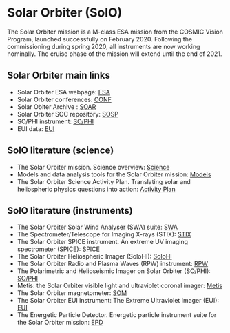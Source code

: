 # Solar Orbiter (SolO)

The Solar Orbiter mission is a M-class ESA mission from the COSMIC Vision Program, launched successfully on February 2020. Following the commissioning during spring 2020, all instruments are now working nominally. The cruise phase of the mission will extend until the end of 2021.

## Solar Orbiter main links

- Solar Orbiter ESA webpage: [ESA](https://www.esa.int/Science_Exploration/Space_Science/Solar_Orbiter)
- Solar Orbiter conferences: [CONF](https://solarorbiter.sciencesconf.org/)
- Solar Obiter Archive : [SOAR](http://soar.esac.esa.int/soar/)
- Solar Orbiter SOC repository: [SOSP](https://issues.cosmos.esa.int/solarorbiterwiki/display/SOSP/Solar+Orbiter+SOC+Public)
- SO/PHI instrument: [SO/PHI](https://www.iaa.csic.es/en/news/sophi-instrument-board-solar-orbiter-mission-obtains-first-autonomous-magnetic-map-sun)
- EUI data: [EUI](https://wwwbis.sidc.be/EUI/data/)


## SolO literature (science)

- The Solar Orbiter mission. Science overview: [Science](https://ui.adsabs.harvard.edu/abs/2020A%26A...642A...1M/abstract)
- Models and data analysis tools for the Solar Orbiter mission: [Models](https://ui.adsabs.harvard.edu/abs/2020A%26A...642A...2R/abstract)
- The Solar Orbiter Science Activity Plan. Translating solar and heliospheric physics questions into action: [Activity Plan](https://ui.adsabs.harvard.edu/abs/2020A%26A...642A...3Z/abstract)


## SolO literature (instruments)
- The Solar Orbiter Solar Wind Analyser (SWA) suite: [SWA](https://ui.adsabs.harvard.edu/abs/2020A%26A...642A..16O/abstract)
- The Spectrometer/Telescope for Imaging X-rays (STIX): [STIX](https://ui.adsabs.harvard.edu/abs/2020A%26A...642A..15K/abstract)
- The Solar Orbiter SPICE instrument. An extreme UV imaging spectrometer (SPICE): [SPICE](https://ui.adsabs.harvard.edu/abs/2020A%26A...642A..14S/abstract)
- The Solar Orbiter Heliospheric Imager (SoloHI): [SoloHI](https://ui.adsabs.harvard.edu/abs/2020A%26A...642A..13H/abstract)
- The Solar Orbiter Radio and Plasma Waves (RPW) instrument: [RPW](https://ui.adsabs.harvard.edu/abs/2020A%26A...642A..12M/abstract)
- The Polarimetric and Helioseismic Imager on Solar Orbiter (SO/PHI): [SO/PHI](https://ui.adsabs.harvard.edu/abs/2020A%26A...642A..11S/abstract)
- Metis: the Solar Orbiter visible light and ultraviolet coronal imager: [Metis](https://ui.adsabs.harvard.edu/abs/2020A%26A...642A..10A/abstract)
- The Solar Orbiter magnetometer: [SOM](https://ui.adsabs.harvard.edu/abs/2020A%26A...642A...9H/abstract)
- The Solar Orbiter EUI instrument: The Extreme Ultraviolet Imager (EUI): [EUI](https://ui.adsabs.harvard.edu/abs/2020A%26A...642A...8R/abstract)
- The Energetic Particle Detector. Energetic particle instrument suite for the Solar Orbiter mission: [EPD](https://ui.adsabs.harvard.edu/abs/2020A%26A...642A...7R/abstract)

